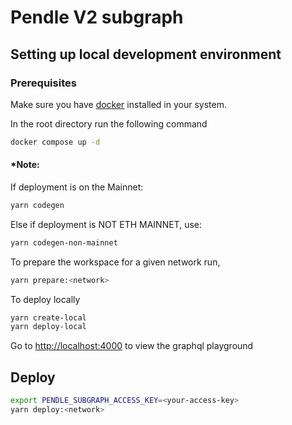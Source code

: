 # Pendle V2 subgraph

## Setting up local development environment

### Prerequisites

Make sure you have [docker](https://docs.docker.com/engine/install) installed in your system.

In the root directory run the following command

```bash
docker compose up -d
```

#### \*Note:

If deployment is on the Mainnet:

```bash
yarn codegen
```

Else if deployment is NOT ETH MAINNET, use:

```bash
yarn codegen-non-mainnet
```

To prepare the workspace for a given network run,

```bash
yarn prepare:<network>
```

To deploy locally

```bash
yarn create-local
yarn deploy-local
```

Go to [http://localhost:4000](http://localhost:4000) to view the graphql playground

## Deploy

```bash
export PENDLE_SUBGRAPH_ACCESS_KEY=<your-access-key>
yarn deploy:<network>
```
